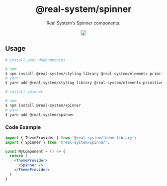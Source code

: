 <h1 align="center">@real-system/spinner</h1>
<p align="center">Real System's Spinner components.</p>
<p align="center">
<a href="https://www.npmjs.com/package/@real-system/spinner"><img src="https://badgen.net/npm/v/@real-system/spinner?label=&icon=npm&color=blue" alt="npm version" height="18"/></a>
</p>

## Usage

```bash
# install peer dependencies

# npm
$ npm install @real-system/styling-library @real-system/elements-primitive @real-system/utils-library react react-dom
# yarn
$ yarn add @real-system/styling-library @real-system/elements-primitive @real-system/utils-library react react-dom

# install spinner

# npm
$ npm install @real-system/spinner
# yarn
$ yarn add @real-system/spinner
```

### Code Example

```jsx
import { ThemeProvider } from '@real-system/theme-library';
import { Spinner } from '@real-system/spinner';

const MyComponent = () => {
  return (
    <ThemeProvider>
      <Spinner />
    </ThemeProvider>
  )
}
```
